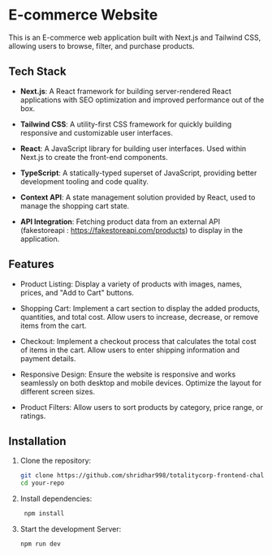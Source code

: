 # E-commerce Website

This is an E-commerce web application built with Next.js and Tailwind CSS, allowing users to browse, filter, and purchase products.

## Tech Stack

- **Next.js**: A React framework for building server-rendered React applications with SEO optimization and improved performance out of the box.

- **Tailwind CSS**: A utility-first CSS framework for quickly building responsive and customizable user interfaces.

- **React**: A JavaScript library for building user interfaces. Used within Next.js to create the front-end components.

- **TypeScript**: A statically-typed superset of JavaScript, providing better development tooling and code quality.

- **Context API**: A state management solution provided by React, used to manage the shopping cart state.

- **API Integration**: Fetching product data from an external API (fakestoreapi : https://fakestoreapi.com/products) to display in the application.

## Features

- Product Listing: Display a variety of products with images, names, prices, and "Add to Cart" buttons.

- Shopping Cart: Implement a cart section to display the added products, quantities, and total cost. Allow users to increase, decrease, or remove items from the cart.

- Checkout: Implement a checkout process that calculates the total cost of items in the cart. Allow users to enter shipping information and payment details.

- Responsive Design: Ensure the website is responsive and works seamlessly on both desktop and mobile devices. Optimize the layout for different screen sizes.

- Product Filters: Allow users to sort products by category, price range, or ratings.

## Installation

1. Clone the repository:

   ```bash
   git clone https://github.com/shridhar998/totalitycorp-frontend-challenge.git
   cd your-repo
2. Install dependencies:
   ```bash
    npm install
3. Start the development Server:
   ```bash
   npm run dev
